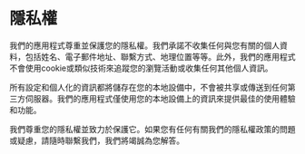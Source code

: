 # 隱私權

我們的應用程式尊重並保護您的隱私權。我們承諾不收集任何與您有關的個人資料，包括姓名、電子郵件地址、聯繫方式、地理位置等等。此外，我們的應用程式不會使用cookie或類似技術來追蹤您的瀏覽活動或收集任何其他個人資訊。

所有設定和個人化的資訊都將儲存在您的本地設備中，不會被共享或傳送到任何第三方伺服器。我們的應用程式僅使用您的本地設備上的資訊來提供最佳的使用體驗和功能。

我們尊重您的隱私權並致力於保護它。如果您有任何有關我們的隱私權政策的問題或疑慮，請隨時聯繫我們，我們將竭誠為您解答。
